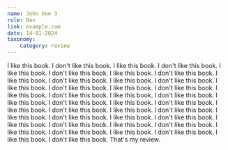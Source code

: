 ```yaml
---
name: John Doe 3
role: Dev
link: example.com
date: 14-01-2024
taxonomy:
    category: review
---
```


I like this book. I don't like this book. I like this book. I don't like this book. I like this book. I don't like this book. <span>I like this book. I don't like this book.</span> I like this book. I don't like this book. I like this book. I don't like this book. I like this book. I don't like this book. I like this book. I don't like this book. I like this book. I don't like this book. I like this book. I don't like this book. I like this book. I don't like this book. I like this book. I don't like this book. I like this book. I don't like this book. I like this book. I don't like this book. I like this book. I don't like this book. I like this book. I don't like this book. I like this book. I don't like this book. I like this book. I don't like this book. I like this book. I don't like this book. I like this book. I don't like this book. I like this book. I don't like this book. That's my review.
